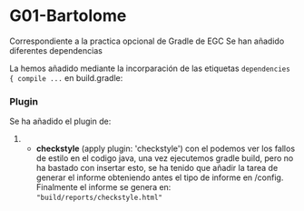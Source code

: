# G01-Bartolome
Correspondiente a la practica opcional de Gradle de EGC
Se han añadido diferentes dependencias

La hemos añadido mediante la incorparación de las etiquetas ```dependencies { compile ...``` en build.gradle:

### Plugin

Se ha añadido el plugin de:
  1. -  **checkstyle** (apply plugin: 'checkstyle') con el podemos ver los fallos de estilo en el codigo java, una vez ejecutemos gradle build, pero no ha bastado con insertar esto, se ha tenido que añadir la tarea de generar el informe obteniendo antes el tipo de informe en /config.
  Finalmente el informe se genera en: ```"build/reports/checkstyle.html"```
